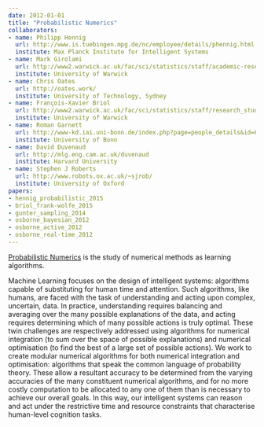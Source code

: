 ```yaml
---
date: 2012-01-01
title: "Probabilistic Numerics"
collaborators:
- name: Philipp Hennig
  url: http://www.is.tuebingen.mpg.de/nc/employee/details/phennig.html
  institute: Max Planck Institute for Intelligent Systems
- name: Mark Girolami
  url: http://www2.warwick.ac.uk/fac/sci/statistics/staff/academic-research/girolami/
  institute: University of Warwick
- name: Chris Oates
  url: http://oates.work/
  institute: University of Technology, Sydney
- name: François-Xavier Briol
  url: http://www2.warwick.ac.uk/fac/sci/statistics/staff/research_students/briol/
  institute: University of Warwick
- name: Roman Garnett
  url: http://www-kd.iai.uni-bonn.de/index.php?page=people_details&id=60
  institute: University of Bonn
- name: David Duvenaud
  url: http://mlg.eng.cam.ac.uk/duvenaud
  institute: Harvard University
- name: Stephen J Roberts
  url: http://www.robots.ox.ac.uk/~sjrob/
  institute: University of Oxford
papers:
- hennig_probabilistic_2015
- briol_frank-wolfe_2015
- gunter_sampling_2014
- osborne_bayesian_2012
- osborne_active_2012
- osborne_real-time_2012
---
```


[Probabilistic Numerics](http://www.probabilistic-numerics.org) is the study of numerical methods as learning algorithms.

Machine Learning focuses on the design of intelligent systems: algorithms capable of substituting for human time and attention. Such algorithms, like humans, are faced with the task of understanding and acting upon complex, uncertain, data. In practice, understanding requires balancing and averaging over the many possible explanations of the data, and acting requires determining which of many possible actions is truly optimal. These twin challenges are respectively addressed using algorithms for numerical integration (to sum over the space of possible explanations) and numerical optimisation (to find the best of a large set of possible actions). We work to create modular numerical algorithms for both numerical integration and optimisation: algorithms that speak the common language of probability theory. These allow a resultant accuracy to be determined from the varying accuracies of the many constituent numerical algorithms, and for no more costly computation to be allocated to any one of them than is necessary to achieve our overall goals. In this way, our intelligent systems can reason and act under the restrictive time and resource constraints that characterise human-level cognition tasks.
